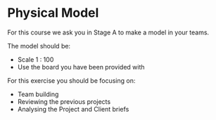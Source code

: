 # Physical Model

For this course we ask you in Stage A to make a model in your teams.

The model should be:

* Scale 1 : 100
* Use the board you have been provided with

For this exercise you should be focusing on:

* Team building
* Reviewing the previous projects
* Analysing the Project and Client briefs
